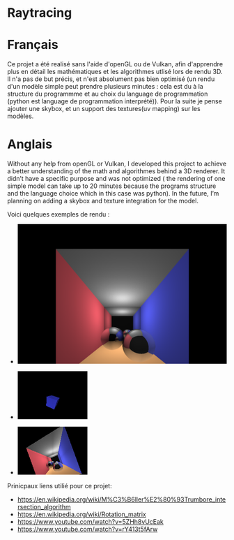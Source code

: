 # Raytracing

# Français

Ce projet a été realisé sans l'aide d'openGL ou de Vulkan, afin d'apprendre plus en détail les mathématiques et les algorithmes utlisé lors de rendu 3D. Il n'a pas de but précis, et n'est absolument pas bien optimisé (un rendu d'un modèle simple peut prendre plusieurs minutes : cela est du à la structure du programmme et au choix du language de programmation (python est language de programmation interprété)). Pour la suite je pense ajouter une skybox, et un support des textures(uv mapping) sur les modèles. 

# Anglais

Without any help from openGL or Vulkan, I developed this project to achieve a better understanding of the math and algorithmes behind a 3D renderer. It didn’t have a specific purpose and was not optimized ( the rendering of one simple model can take up to 20 minutes because the programs structure and the language choice which in this case was python). In the future, I’m planning on adding a skybox and texture integration for the model.

Voici quelques exemples de rendu :

- ![alt text](https://github.com/GB-86/Raytracing/blob/main/raytracing/exemples_de_rendu/example_1.png)

- ![alt text](https://github.com/GB-86/Raytracing/blob/main/raytracing/exemples_de_rendu/exemple_2.png)

- ![alt text](https://github.com/GB-86/Raytracing/blob/main/raytracing/exemples_de_rendu/exemple_3.png)

Prinicpaux liens utilié pour ce projet:
  - https://en.wikipedia.org/wiki/M%C3%B6ller%E2%80%93Trumbore_intersection_algorithm
  - https://en.wikipedia.org/wiki/Rotation_matrix
  - https://www.youtube.com/watch?v=5ZHh8vUcEak
  - https://www.youtube.com/watch?v=rY413t5fArw
